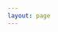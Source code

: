 ```yaml
---
layout: page
---
```


<script setup>
import {
  VPTeamPage,
  VPTeamPageTitle,
  VPTeamMembers
} from 'vitepress/theme'

const members = [
  {
    avatar: 'https://avatars.githubusercontent.com/u/29283682?s=400&u=a4a626a8911acc1639038316a3cc892ef6e1b0aa&v=4',
    name: 'Lucas de Bona Sartor',
    title: 'SSE - Senior Silly Engineer',
    links: [
      { icon: 'github', link: 'https://github.com/lucasbsartor' },
      { icon: 'linkedin', link: 'https://www.linkedin.com/in/lucasbsartor/' },
    ]
  },
    {
    avatar: 'https://avatars.githubusercontent.com/u/29283682?s=400&u=a4a626a8911acc1639038316a3cc892ef6e1b0aa&v=4',
    name: '"Himself"',
    title: 'Lucas de Bona Sartor',
    links: [
      { icon: 'github', link: 'https://github.com/lucasbsartor' },
      { icon: 'linkedin', link: 'https://www.linkedin.com/in/lucasbsartor/' },
    ]
  },
]
</script>

<VPTeamPage>
  <VPTeamPageTitle>
    <template #title>
      About
    </template>
    <template #lead>
        The development of this thing is guided by an international team, some of whom have chosen to be featured below like "Lucas" and "himself".
    </template>
  </VPTeamPageTitle>
  <VPTeamMembers :members />
</VPTeamPage>
